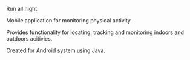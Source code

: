 Run all night

Mobile application for monitoring physical activity.

Provides functionality for locating, tracking and monitoring indoors and outdoors acitivies.

Created for Android system using Java.
